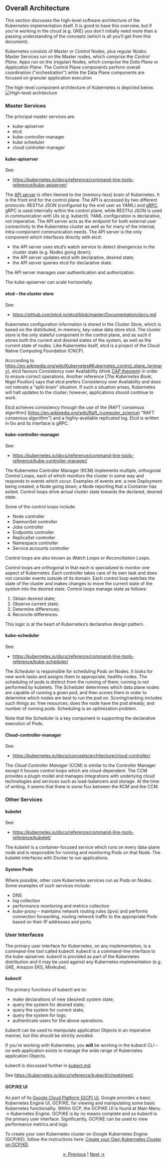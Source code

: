 ## Overall Architecture

This section discusses the high-level software architecture of the Kubernetes implementation itself. It is good to
have this overview, but if you're working in the cloud (e.g. GKE) you don't initially need more than a passing
understanding of the concepts (which is all you’ll get from this document).

Kubernetes consists of *Master* or *Control* Nodes, plus regular *Nodes*. Master Services run on the Master nodes, which
comprise the *Control Plane*. Apps run on the (regular) Nodes, which comprise the *Data Plane* or *Application Plane*.
The Control Plane components perform overall coordination ("orchestration") while the Data Plane components are focused
on granular application execution

The high-level component architecture of Kubernetes is depicted below.
![High-level architecture](High-Level-Architecture.png "High-Level Architecture")

### Master Services

The principal master services are:
* kube-apiserver
* etcd
* kube-controller-manager
* kube scheduler
* cloud controller-manager

#### kube-apiserver

See:
* https://kubernetes.io/docs/reference/command-line-tools-reference/kube-apiserver/

The [API server](https://kubernetes.io/docs/reference/command-line-tools-reference/kube-apiserver/ "API Server")
is often likened to the (memory-less) brain of Kubernetes. It is the front end for the control
plane. The API is accessed by two different protocols: RESTful JSON (configured by the end user as YAML) and
[gRPC](https://grpc.io/ "gRPC"). gRPC is used internally within the control plane, while RESTful JSON is used
in communication with UIs (e.g. kubectl). YAML configuration is declarative, not imperative. The API server acts
as the endpoint for both external user connectivity to the Kubernetes cluster as well as for many of the internal,
intra-component communication needs. The API server is the only component which interfaces directly with etcd:

* the API server uses etcd’s watch service to detect divergences in the cluster state (e.g. Nodes going down);
* the API server updates etcd with declarative, desired state;
* the API server queries etcd for declarative state.

The API server manages user authentication and authorization.

The kube-apiserver can scale horizontally.

#### etcd – the cluster store

See:
* https://github.com/etcd-io/etcd/blob/master/Documentation/docs.md

Kubernetes configuration information is stored in the Cluster Store, which is based on the distributed, in-memory,
key-value data store etcd. The cluster store is the only stateful component in the control plane, and as such it
stores both the current and desired states of the system, as well as the current state of nodes. Like Kubernetes
itself, etcd is a project of the Cloud Native Computing Foundation (CNCF).

Acccording to https://en.wikipedia.org/wiki/Kubernetes#Kubernetes_control_plane_(primary), etcd favours Consistency
over Availability (think [CAP theorem](https://en.wikipedia.org/wiki/CAP_theorem "CAP Theorem")) in order to ensure correct
operations. Another reference \[*The Kubernetes Book*;
Nigel Poulton\] says that etcd prefers Consistency over Availability and does not tolerate a “split-brain” situation.
If such a situation arises, Kubernetes will halt updates to the cluster; however, applications should continue to work.

Etcd achieves consistency through the use of the
[RAFT consensus algorithm] (https://en.wikipedia.org/wiki/Raft_(computer_science) "RAFT consensus algorithm") and a
highly-available replicated log. Etcd is written in Go and its interface is gRPC.

#### kube-controller-manager

See:
* https://kubernetes.io/docs/reference/command-line-tools-reference/kube-controller-manager/

The Kubernetes Controller Manager (KCM) implements multiple, orthogonal *Control Loops*, each of which monitors the
cluster in some way and responds to events which occur. Examples of events are: a new Deployment being created; a
Node going down; a Node reporting that a Container has exited. Control loops drive actual cluster state towards
the declared, desired state.

Some of the control loops include:
* Node controller
* DaemonSet controller
* Jobs controller
* Endpoints controller
* ReplicaSet controller
* Namespace controller
* Service accounts controller

Control loops are also known as *Watch Loops* or *Reconciliation Loops*.

Control loops are orthogonal in that each is specialized to monitor one aspect of Kubernetes. Each controller
takes care of its own task and does not consider events outside of its domain. Each control loop watches the
state of the cluster and makes changes to move the current state of the system into the desired state. Control
loops manage state as follows:

1. Obtain desired state;
2. Observe current state;
3. Determine differences;
4. Reconcile differences.

This logic is at the heart of Kubernetes’s declarative design pattern.

#### kube-scheduler

See:
* https://kubernetes.io/docs/reference/command-line-tools-reference/kube-scheduler/

The *Scheduler* is responsible for scheduling Pods on Nodes. It looks for new work tasks and assigns them to
appropriate, healthy nodes. The scheduling of pods is distinct from the running of them; running is not performed
by kubelets. The Scheduler determines which data plane nodes are capable of running a given pod, and then scores
them in order to determine which nodes are best to run the pod on. Scoring/ranking includes such things as: free
resources; does the node have the pod already; and number of running pods. Scheduling is an optimization problem.

Note that the Scheduler is a key component in supporting the declarative execution of Pods.

#### Cloud-controller-manager

See:
* https://kubernetes.io/docs/concepts/architecture/cloud-controller/

The *Cloud Controller Manager* (CCM) is similar to the Controller Manager except it houses control loops which
are cloud-dependent. The CCM provides a plugin model and manages integrations with underlying cloud technologies
and services such as load-balancers and storage. At the time of writing, it seems that there is some flux between
the KCM and the CCM.

### Other Services

#### kubelet

See:
* https://kubernetes.io/docs/reference/command-line-tools-reference/kubelet/

The *kubelet* is a container-focused service which runs on every data-plane node and is responsible for running
and monitoring Pods on that Node. The kubelet interfaces with Docker to run applications.

#### System Pods

Where possible, other core Kubernetes services run as Pods on Nodes. Some examples of such services
include:
* DNS
* log collection
* performance monitoring and metrics collection
* *kube-proxy* – maintains network routing rules (ipvs) and performs connection forwarding, routing network
traffic to the appropriate Pods based on their IP addresses and ports.

### User Interfaces

The primary user interface for Kubernetes, on any implementation, is a command-line tool called kubectl. kubectl is
a command-line interface to the kube-apiserver. kubectl is provided as part of the Kubernetes distribution and
it may be used against any Kubernetes implementation (e.g. GKE, Amazon EKS, Minikube).

#### kubectl

The primary functions of kubectl are to:
* make declarations of new (desired) system state;
* query the system for desired state;
* query the system for current state;
* query the system for logs;
* authenticate users for the above operations.

kubectl can be used to manipulate application Objects in an imperative manner, but this should be strictly avoided.

If you’re working with Kubernetes, you **will** be working in the kubectl CLI – no web application exists to manage the
wide range of Kubernetes application Objects.

kubectl is discussed further in [kubect.md](./kubectl.md "kubectl.md").

See https://kubernetes.io/docs/reference/kubectl/cheatsheet/.

#### GCP/KE UI

As part of its [Google Cloud Platform (GCP) UI](https://console.cloud.google.com "GCP Home"), Google provides a
basic Kubernetes Engine UI, GCP/KE, for viewing and manipulating some basic Kubernetes functionality. Within GCP,
the GCP/KE UI is found at Main Menu &rarr; Kubernetes Engine. GCP/KE is by no means complete and so kubectl is the
primary user interface. Significantly, GCP/KE can be used to view performance metrics and logs.

To create your own Kubernetes cluster on Google Kubernetes Engine (GCP/KE), follow the instructions here:
[Create your Own Kubernetes Cluster on GCP/KE](./create_gke_cluster.md "Create your Own Kubernetes Cluster on
GCP/KE").

<p align="center"><a href="./Declarative.md">&larr;&nbsp;Previous</a>&nbsp;&vert;&nbsp;<a href="./Objects.md">Next&nbsp;&rarr;</a></p>
